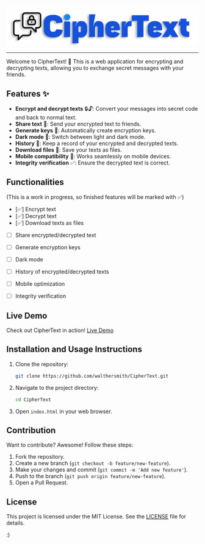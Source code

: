 ![Project Logo](CipherText.png)

---
Welcome to CipherText! 🎉 This is a web application for encrypting and decrypting texts, allowing you to exchange secret messages with your friends. 

## Features ✨
- **Encrypt and decrypt texts** 🔒🔓: Convert your messages into secret code and back to normal text.
- **Share text** 🔗: Send your encrypted text to friends.
- **Generate keys** 🔑: Automatically create encryption keys.
- **Dark mode** 🌙: Switch between light and dark mode.
- **History** 📝: Keep a record of your encrypted and decrypted texts.
- **Download files** 📂: Save your texts as files.
- **Mobile compatibility** 📱: Works seamlessly on mobile devices.
- **Integrity verification** ✅: Ensure the decrypted text is correct.

## Functionalities
(This is a work in progress, so finished features will be marked with ✅)
- [✅] Encrypt text
- [✅] Decrypt text
- [✅] Download texts as files
- [ ] Share encrypted/decrypted text
- [ ] Generate encryption keys
- [ ] Dark mode
- [ ] History of encrypted/decrypted texts
- [ ] Mobile optimization
- [ ] Integrity verification


## Live Demo
Check out CipherText in action! [Live Demo](#)

## Installation and Usage Instructions
1. Clone the repository:
    ```sh
    git clone https://github.com/walthersmith/CipherText.git
    ```
2. Navigate to the project directory:
    ```sh
    cd CipherText
    ```
3. Open `index.html` in your web browser.

## Contribution
Want to contribute? Awesome! Follow these steps:
1. Fork the repository.
2. Create a new branch (`git checkout -b feature/new-feature`).
3. Make your changes and commit (`git commit -m 'Add new feature'`).
4. Push to the branch (`git push origin feature/new-feature`).
5. Open a Pull Request.

## License
This project is licensed under the MIT License. See the [LICENSE](MIT-LICENSE.txt) file for details.

:)